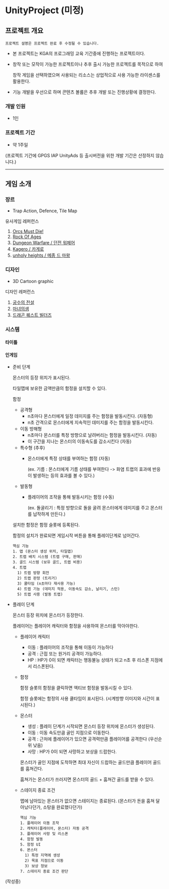 # UnityProject (미정)
## 프로젝트 개요
```
프로젝트 설명은 프로젝트 완료 후 수정될 수 있습니다.
```

- 본 프로젝트는 KGA의 프로그래밍 교육 기간중에 진행하는 프로젝트이다.

- 창작 또는 모작이 가능한 프로젝트이나 추후 출시 가능한 프로젝트를 목적으로 하여
  
  창작 게임을 선택하였으며 사용되는 리소스는 상업적으로 사용 가능한 라이센스를 활용한다.
  
- 기능 개발을 우선으로 하며 콘텐츠 볼륨은 추후 개발 또는 진행상황에 결정한다.

### 개발 인원

- 1인

### 프로젝트 기간

- 약 1주일

(프로젝트 기간에 GPGS IAP UnityAds 등 출시버전을 위한 개발 기간은 산정하지 않습니다.)

***



## 게임 소개

### 장르

- Trap Action, Defence, Tile Map

유사게임 레퍼런스
1. [Orcs Must Die!](https://store.steampowered.com/app/1522820/Orcs_Must_Die_3/)
2. [Rock Of Ages](https://store.steampowered.com/app/22230/Rock_of_Ages/)
3. [Dungeon Warfare / 던전 워페어](https://store.steampowered.com/app/355980/Dungeon_Warfare/)
4. [Kagero / 카게로](https://youtu.be/aIsiaGHWLg4?t=599)
5. [unholy heights / 메종 드 마왕](https://store.steampowered.com/app/249330/Unholy_Heights)

### 디자인

- 3D Cartoon graphic

디자인 레퍼런스
1. [궁수의 전설](https://play.google.com/store/apps/details?id=com.habby.archero&hl=ko&gl=US)
2. [마녀의샘](https://play.google.com/store/apps/details?id=com.kiwiwalks.witchspringlunaml)
3. [드래곤 퀘스트 빌더즈](https://namu.wiki/w/%EB%93%9C%EB%9E%98%EA%B3%A4%20%ED%80%98%EC%8A%A4%ED%8A%B8%20%EB%B9%8C%EB%8D%94%EC%A6%88%202:%20%ED%8C%8C%EA%B4%B4%EC%8B%A0%20%EC%8B%9C%EB%8F%84%EC%99%80%20%ED%85%85%20%EB%B9%88%20%EC%84%AC)

### 시스템

#### 타이틀
#### 인게임
- 준비 단계

  몬스터의 등장 위치가 표시된다.

  타일맵에 보유한 금액만큼의 함정을 설치할 수 있다.
  
  함정

    - 공격형
      - n초마다 몬스터에게 일정 데미지를 주는 함정을 발동시킨다. (자동형)
      - n초 간격으로 몬스터에게 지속적인 데미지를 주는 함정을 발동시킨다.
    - 이동 방해형
      - n초마다 몬스터를 특정 방향으로 날려버리는 함정을 발동시킨다. (자동)
      - 이 구간을 지나는 몬스터의 이동속도를 감소시킨다 (자동)
    - 특수형 (추후)
      - 몬스터에게 특정 상태를 부여하는 함정 (자동)
      
        (ex. 기름 : 몬스터에게 기름 상태를 부여한다 -> 화염 트랩의 효과에 반응이 발생하는 등의 효과를 볼 수 있다.)
    - 발동형
      - 플레이어의 조작을 통해 발동시키는 함정 (수동)

        (ex. 돌굴리기 : 특정 방향으로 돌을 굴려 몬스터에게 데미지를 주고 몬스터를 납작하게 만든다.)

  설치한 함정은 함정 슬롯에 등록된다.
  
  함정의 설치가 완료되면 게임시작 버튼을 통해 플레이단계로 넘어간다.

  ```
  핵심 기능
  1. 맵 (몬스터 생성 위치, 타일맵)
  2. 트랩 배치 시스템 (트랩 구매, 판매)
  3. 골드 시스템 (보유 골드, 트랩 비용)
  4. 트랩
    1) 트랩 방향 회전
    2) 트랩 판정 (트리거)
    3) 쿨타임 (n초마다 재사용 가능)
    4) 트랩 기능 (데미지 적용, 이동속도 감소, 날리기, 스턴)
    5) 트랩 사용 (발동 트랩)
  ```       

- 플레이 단계
  
  몬스터 등장 위치에 몬스터가 등장한다.
  
  플레이어는 플레이어 캐릭터와 함정을 사용하여 몬스터를 막아야한다.
  
  - 플레이어 캐릭터
  
    - 이동 : 플레이어의 조작을 통해 이동이 가능하다
    - 공격 : 근접 또는 원거리 공격이 가능하다.
    - HP : HP가 0이 되면 캐릭터는 행동불능 상태가 되고 n초 후 리스폰 지점에서 리스폰된다.
    
  - 함정
    
    함정 슬롯의 함정을 클릭하면 액티브 함정을 발동시킬 수 있다.
    
    함정 슬롯에는 함정의 사용 쿨타임이 표시된다. (시계방향 이미지와 시간이 표시된다.)
    
  - 몬스터
    
    - 생성 : 플레이 단계가 시작되면 몬스터 등장 위치에 몬스터가 생성된다.
    - 이동 : 이동 속도만큼 골인 지점으로 이동한다.
    - 공격 : 근처에 플레이어가 있으면 공격력만큼 플레이어를 공격한다 (우선순위 낮음)
    - 사망 : HP가 0이 되면 사망하고 보상을 드랍한다.
    
    몬스터가 골인 지점에 도착하면 최대 자신이 드랍하는 골드만큼 플레이어 골드를 훔쳐간다.
    
    훔쳐가는 몬스터가 쓰러지면 몬스터의 골드 + 훔쳐간 골드를 받을 수 있다.
    
  - 스테이지 종료 조건
  
    맵에 남아있는 몬스터가 없으면 스테이지는 종료된다. (몬스터가 돈을 훔쳐 달아났다던가, 소탕을 완료했다던가)
    
    ```
    핵심 기능
    1. 플레이어 이동 조작
    2. 캐릭터(플레이어, 몬스터) 자동 공격
    3. 플레이어 사망 및 리스폰
    4. 함정 발동
    5. 함정 UI
    6. 몬스터
      1) 특정 지역에 생성
      2) 목표 지점으로 이동
      3) 보상 정보
    7. 스테이지 종료 조건 판단
    ```


(작성중)

